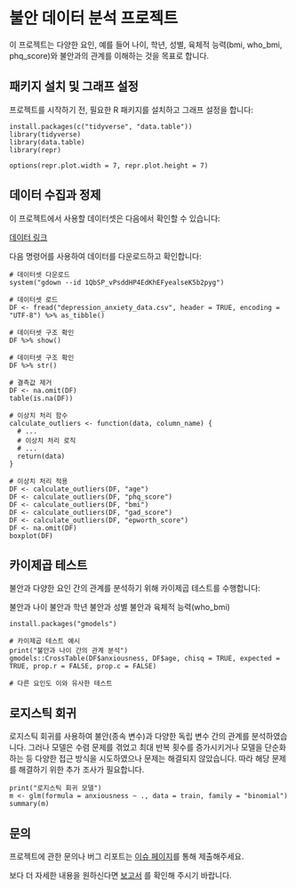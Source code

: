 # 불안 데이터 분석 프로젝트

이 프로젝트는 다양한 요인, 예를 들어 나이, 학년, 성별, 육체적 능력(bmi, who_bmi, phq_score)와 불안과의 관계를 이해하는 것을 목표로 합니다.

## 패키지 설치 및 그래프 설정

프로젝트를 시작하기 전, 필요한 R 패키지를 설치하고 그래프 설정을 합니다:
 ```
install.packages(c("tidyverse", "data.table"))
library(tidyverse)
library(data.table)
library(repr)

options(repr.plot.width = 7, repr.plot.height = 7)
```

## 데이터 수집과 정제

이 프로젝트에서 사용할 데이터셋은 다음에서 확인할 수 있습니다:


[데이터 링크](https://www.kaggle.com/datasets/shahzadahmad0402/depression-and-anxiety-data/data?select=depression_anxiety_data.csv)

다음 명령어를 사용하여 데이터를 다운로드하고 확인합니다:

```
# 데이터셋 다운로드
system("gdown --id 1QbSP_vPsddHP4EdKhEFyealseK5b2pyg")

# 데이터셋 로드
DF <- fread("depression_anxiety_data.csv", header = TRUE, encoding = "UTF-8") %>% as_tibble()

# 데이터셋 구조 확인
DF %>% show()

# 데이터셋 구조 확인
DF %>% str()

# 결측값 제거
DF <- na.omit(DF)
table(is.na(DF))

# 이상치 처리 함수
calculate_outliers <- function(data, column_name) {
  # ...
  # 이상치 처리 로직
  # ...
  return(data)
}

# 이상치 처리 적용
DF <- calculate_outliers(DF, "age")
DF <- calculate_outliers(DF, "phq_score")
DF <- calculate_outliers(DF, "bmi")
DF <- calculate_outliers(DF, "gad_score")
DF <- calculate_outliers(DF, "epworth_score")
DF <- na.omit(DF)
boxplot(DF)
```




## 카이제곱 테스트

불안과 다양한 요인 간의 관계를 분석하기 위해 카이제곱 테스트를 수행합니다:

불안과 나이
불안과 학년
불안과 성별
불안과 육체적 능력(who_bmi)

```
install.packages("gmodels")

# 카이제곱 테스트 예시
print("불안과 나이 간의 관계 분석")
gmodels::CrossTable(DF$anxiousness, DF$age, chisq = TRUE, expected = TRUE, prop.r = FALSE, prop.c = FALSE)

# 다른 요인도 이와 유사한 테스트

```

## 로지스틱 회귀

로지스틱 회귀를 사용하여 불안(종속 변수)과 다양한 독립 변수 간의 관계를 분석하였습니다. 그러나 모델은 수렴 문제를 겪었고 최대 반복 횟수를 증가시키거나 모델을 단순화하는 등 다양한 접근 방식을 시도하였으나 문제는 해결되지 않았습니다. 따라 해당 문제를 해결하기 위한 추가 조사가 필요합니다. 


```
print("로지스틱 회귀 모델")
m <- glm(formula = anxiousness ~ ., data = train, family = "binomial")
summary(m)
```

## 문의
프로젝트에 관한 문의나 버그 리포트는 [이슈 페이지](https://github.com/auspicious0/anxiety/issues)를 통해 제출해주세요.

보다 더 자세한 내용을 원하신다면 [보고서](https://github.com/auspicious0/anxiety/blob/main/%EB%A1%9C%EC%A7%80%EC%8A%A4%ED%8B%B1%ED%9A%8C%EA%B7%80_anxiety.ipynb) 를 확인해 주시기 바랍니다.
